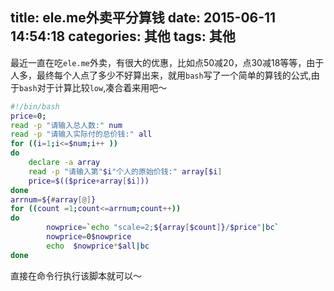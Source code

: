 title: ele.me外卖平分算钱
date: 2015-06-11 14:54:18
categories: 其他
tags: 其他
---
最近一直在吃`ele.me`外卖，有很大的优惠，比如点50减20，点30减18等等，由于人多，最终每个人点了多少不好算出来，就用`bash`写了一个简单的算钱的公式,由于`bash`对于计算比较`low`,凑合着来用吧～
```bash
#!/bin/bash
price=0;
read -p "请输入总人数:" num
read -p "请输入实际付的总价钱:" all
for ((i=1;i<=$num;i++ ))
do
    declare -a array
    read -p "请输入第"$i"个人的原始价钱:" array[$i]
    price=$(($price+array[$i]))
done
arrnum=${#array[@]}
for ((count =1;count<=arrnum;count++)) 
do
        nowprice=`echo "scale=2;${array[$count]}/$price"|bc`
        nowprice=0$nowprice
        echo  $nowprice*$all|bc
done
```
直接在命令行执行该脚本就可以～
